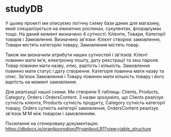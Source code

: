 # studyDB

У цьому проекті ми описуємо логічну схему бази даних для магазину, 
який спеціалізується на кімнатних рослинах, сукулентах, флораріумах тощо.
На даний момент визначено 4 сутності: Клієнти, Товари, Категорії товарів і Замовлення.
Визначено зв'язки: Клієнт створює замовлення, Товари містять категорію товару, Замовлення містять товар.

Також ми визначили атрибути наших сутностей і зв'язків:
Клієнт повинен мати ім'я, електронну пошту, дату реєстрації та хеш пароля.
Товар повинен мати назву, опис, вартість і кількість.
Замовлення повинно мати статус і дату створення.
Категорія повинна мати назву та опис.
Зв'язок Замовлення і Товару повинен мати кількість товару і його вартість на момент замовлення. 

Для реалізації нашої схеми. Ми створили 5 таблиць: Clients, Products, Category, Orders і OrdersContent.
З назви зрозуміло, що Clients реалізує сутність клієнта, Products сутність продукту, 
Category сутність категорії товару, Orders сутність категорії замовлення, OrdersContent реалізує зв'язок М:М між товаром і замовленням.

Посилання на сгенеровану документацію: https://dbdocs.io/pranikovrodion/PryanikovLR1?view=table_structure
